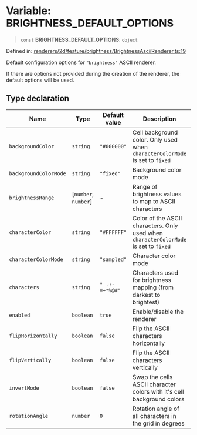 # Variable: BRIGHTNESS_DEFAULT_OPTIONS

> `const` **BRIGHTNESS_DEFAULT_OPTIONS**: `object`

Defined in: [renderers/2d/feature/brightness/BrightnessAsciiRenderer.ts:19](https://github.com/humanbydefinition/p5.asciify/blob/a53da6374bc6fdee57adbabf14b68a3386934b61/src/lib/renderers/2d/feature/brightness/BrightnessAsciiRenderer.ts#L19)

Default configuration options for `"brightness"` ASCII renderer.

If there are options not provided during the creation of the renderer, the default options will be used.

## Type declaration

| Name                                                   | Type                   | Default value  | Description                                                                          | Defined in                                                                                                                                                                                                                            |
| ------------------------------------------------------ | ---------------------- | -------------- | ------------------------------------------------------------------------------------ | ------------------------------------------------------------------------------------------------------------------------------------------------------------------------------------------------------------------------------------- |
| <a id="backgroundcolor"></a> `backgroundColor`         | `string`               | `"#000000"`    | Cell background color. Only used when `characterColorMode` is set to `fixed`         | [renderers/2d/feature/brightness/BrightnessAsciiRenderer.ts:29](https://github.com/humanbydefinition/p5.asciify/blob/a53da6374bc6fdee57adbabf14b68a3386934b61/src/lib/renderers/2d/feature/brightness/BrightnessAsciiRenderer.ts#L29) |
| <a id="backgroundcolormode"></a> `backgroundColorMode` | `string`               | `"fixed"`      | Background color mode                                                                | [renderers/2d/feature/brightness/BrightnessAsciiRenderer.ts:31](https://github.com/humanbydefinition/p5.asciify/blob/a53da6374bc6fdee57adbabf14b68a3386934b61/src/lib/renderers/2d/feature/brightness/BrightnessAsciiRenderer.ts#L31) |
| <a id="brightnessrange"></a> `brightnessRange`         | \[`number`, `number`\] | -              | Range of brightness values to map to ASCII characters                                | [renderers/2d/feature/brightness/BrightnessAsciiRenderer.ts:41](https://github.com/humanbydefinition/p5.asciify/blob/a53da6374bc6fdee57adbabf14b68a3386934b61/src/lib/renderers/2d/feature/brightness/BrightnessAsciiRenderer.ts#L41) |
| <a id="charactercolor"></a> `characterColor`           | `string`               | `"#FFFFFF"`    | Color of the ASCII characters. Only used when `characterColorMode` is set to `fixed` | [renderers/2d/feature/brightness/BrightnessAsciiRenderer.ts:25](https://github.com/humanbydefinition/p5.asciify/blob/a53da6374bc6fdee57adbabf14b68a3386934b61/src/lib/renderers/2d/feature/brightness/BrightnessAsciiRenderer.ts#L25) |
| <a id="charactercolormode"></a> `characterColorMode`   | `string`               | `"sampled"`    | Character color mode                                                                 | [renderers/2d/feature/brightness/BrightnessAsciiRenderer.ts:27](https://github.com/humanbydefinition/p5.asciify/blob/a53da6374bc6fdee57adbabf14b68a3386934b61/src/lib/renderers/2d/feature/brightness/BrightnessAsciiRenderer.ts#L27) |
| <a id="characters"></a> `characters`                   | `string`               | `" .:-=+*%@#"` | Characters used for brightness mapping (from darkest to brightest)                   | [renderers/2d/feature/brightness/BrightnessAsciiRenderer.ts:23](https://github.com/humanbydefinition/p5.asciify/blob/a53da6374bc6fdee57adbabf14b68a3386934b61/src/lib/renderers/2d/feature/brightness/BrightnessAsciiRenderer.ts#L23) |
| <a id="enabled"></a> `enabled`                         | `boolean`              | `true`         | Enable/disable the renderer                                                          | [renderers/2d/feature/brightness/BrightnessAsciiRenderer.ts:21](https://github.com/humanbydefinition/p5.asciify/blob/a53da6374bc6fdee57adbabf14b68a3386934b61/src/lib/renderers/2d/feature/brightness/BrightnessAsciiRenderer.ts#L21) |
| <a id="fliphorizontally"></a> `flipHorizontally`       | `boolean`              | `false`        | Flip the ASCII characters horizontally                                               | [renderers/2d/feature/brightness/BrightnessAsciiRenderer.ts:37](https://github.com/humanbydefinition/p5.asciify/blob/a53da6374bc6fdee57adbabf14b68a3386934b61/src/lib/renderers/2d/feature/brightness/BrightnessAsciiRenderer.ts#L37) |
| <a id="flipvertically"></a> `flipVertically`           | `boolean`              | `false`        | Flip the ASCII characters vertically                                                 | [renderers/2d/feature/brightness/BrightnessAsciiRenderer.ts:39](https://github.com/humanbydefinition/p5.asciify/blob/a53da6374bc6fdee57adbabf14b68a3386934b61/src/lib/renderers/2d/feature/brightness/BrightnessAsciiRenderer.ts#L39) |
| <a id="invertmode"></a> `invertMode`                   | `boolean`              | `false`        | Swap the cells ASCII character colors with it's cell background colors               | [renderers/2d/feature/brightness/BrightnessAsciiRenderer.ts:33](https://github.com/humanbydefinition/p5.asciify/blob/a53da6374bc6fdee57adbabf14b68a3386934b61/src/lib/renderers/2d/feature/brightness/BrightnessAsciiRenderer.ts#L33) |
| <a id="rotationangle"></a> `rotationAngle`             | `number`               | `0`            | Rotation angle of all characters in the grid in degrees                              | [renderers/2d/feature/brightness/BrightnessAsciiRenderer.ts:35](https://github.com/humanbydefinition/p5.asciify/blob/a53da6374bc6fdee57adbabf14b68a3386934b61/src/lib/renderers/2d/feature/brightness/BrightnessAsciiRenderer.ts#L35) |
